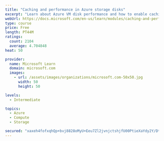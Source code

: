 ```yaml
---
title: "Caching and performance in Azure storage disks"
excerpt: "Learn about Azure VM disk performance and how to enable caching to help optimize read and write access to storage."
webUrl: https://docs.microsoft.com/en-us/learn/modules/caching-and-performance-azure-storage-and-disks/
type: course
price: Free
length: PT44M
ratings:
  count: 2104
  average: 4.704848
heat: 50

provider:
  name: Microsoft Learn
  domain: microsoft.com
  images:
    - url: /assets/images/organizations/microsoft.com-50x50.jpg
      width: 50
      height: 50

levels:
  - Intermediate

topics:
  - Azure
  - Compute
  - Storage

secured: "xaxeh4fofxqhQp+bvj8828oMyU+Eeu7Zl2jvnjctshjfU00PtieXaYdy2Y/Dt/+2CNhKYGDDQE2Bqu8aPgVHbk+tb814vPT7A0is9z75fIRwaeXx+er8HxR0SLLnzurPOnxy4PQgBgzJt/NZoo8HMhlYIj5c7A6loj5td0vbyyNXETz1F5zJwqHoystf1PnLSLoeY0mKNIa1mIFfESqC/44J4zQmOPIq1Om9bDVSl1O2/bCbhfbBg7kjdeyuXRDoIh7tRKRJ4np7tJzWsjUIgfL2xmZ37CxB2BtEqNKaC1ZJNXbVIuo6v29EN7oOHbkYF2/6GMMuYU7r9WS3cAXHchKJ/J+b5Xu5eX+Sv6G0SoCpmW6hl/xTWjQtEMKizfVgaBb+mdAb8aobORRwq/CreCQi/p9x5DQ+9Zow/JYPoVs=;G1yC06dAyZcIT2BZd00rEQ=="
---
```


